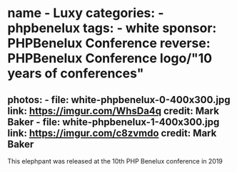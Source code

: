 name
    - Luxy
categories:
    - phpbenelux
tags:
    - white
sponsor: PHPBenelux Conference
reverse: PHPBenelux Conference logo/"10 years of conferences"
=======
photos:
    -
        file: white-phpbenelux-0-400x300.jpg
        link: https://imgur.com/WhsDa4q
        credit: Mark Baker
    -
        file: white-phpbenelux-1-400x300.jpg
        link: https://imgur.com/c8zvmdo
        credit: Mark Baker
---
This elephpant was released at the 10th PHP Benelux conference in 2019
